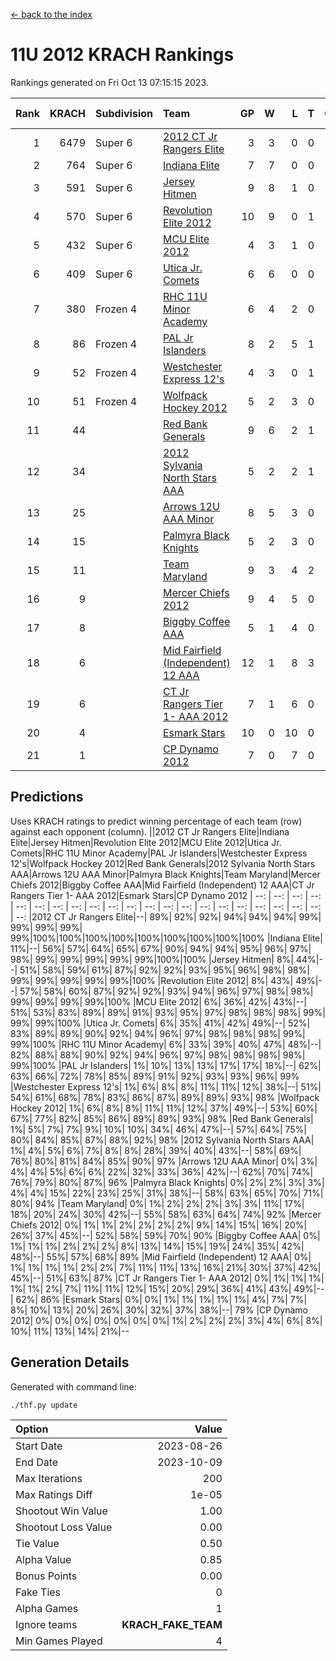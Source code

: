 [<- back to the index](readme.md)
# 11U 2012 KRACH Rankings
Rankings generated on Fri Oct 13 07:15:15 2023.

Rank|KRACH|Subdivision|Team|GP|W|L|T|OTW|OTL|SoS|Exp Wins|Win Diff
---:|---:|:---|:---|---:|---:|---:|---:|---:|---:|---:|---:|---:
1|6479|Super 6|[2012 CT Jr Rangers Elite](https://gamesheetstats.com/seasons/3664/teams/140909/schedule)|3|3|0|0|0|0|265|3.8|-0.0
2|764|Super 6|[Indiana Elite](https://gamesheetstats.com/seasons/3664/teams/144355/schedule)|7|7|0|0|0|0|15|7.9|0.0
3|591|Super 6|[Jersey Hitmen](https://gamesheetstats.com/seasons/3664/teams/140915/schedule)|9|8|1|0|0|0|663|8.8|-0.0
4|570|Super 6|[Revolution Elite 2012](https://gamesheetstats.com/seasons/3664/teams/140924/schedule)|10|9|0|1|1|0|38|10.3|-0.0
5|432|Super 6|[MCU Elite 2012](https://gamesheetstats.com/seasons/3664/teams/140908/schedule)|4|3|1|0|2|0|173|3.8|-0.0
6|409|Super 6|[Utica Jr. Comets](https://gamesheetstats.com/seasons/3664/teams/140923/schedule)|6|6|0|0|1|0|9|6.9|0.0
7|380|Frozen 4|[RHC 11U Minor Academy](https://gamesheetstats.com/seasons/3664/teams/140913/schedule)|6|4|2|0|0|1|1058|4.8|-0.0
8|86|Frozen 4|[PAL Jr Islanders](https://gamesheetstats.com/seasons/3664/teams/140921/schedule)|8|2|5|1|0|1|1042|3.3|-0.0
9|52|Frozen 4|[Westchester Express 12's](https://gamesheetstats.com/seasons/3664/teams/140919/schedule)|4|3|0|1|1|0|9|4.4|0.0
10|51|Frozen 4|[Wolfpack Hockey 2012](https://gamesheetstats.com/seasons/3664/teams/140914/schedule)|5|2|3|0|0|1|213|2.8|-0.0
11|44||[Red Bank Generals](https://gamesheetstats.com/seasons/3664/teams/140916/schedule)|9|6|2|1|1|0|120|7.4|0.0
12|34||[2012 Sylvania North Stars AAA](https://gamesheetstats.com/seasons/3664/teams/162461/schedule)|5|2|2|1|0|0|260|3.4|0.0
13|25||[Arrows 12U AAA Minor](https://gamesheetstats.com/seasons/3664/teams/140920/schedule)|8|5|3|0|1|0|24|5.9|0.0
14|15||[Palmyra Black Knights](https://gamesheetstats.com/seasons/3664/teams/140927/schedule)|5|2|3|0|0|0|232|2.9|0.0
15|11||[Team Maryland](https://gamesheetstats.com/seasons/3664/teams/140928/schedule)|9|3|4|2|0|0|88|4.9|0.0
16|9||[Mercer Chiefs 2012](https://gamesheetstats.com/seasons/3664/teams/140918/schedule)|9|4|5|0|0|1|90|4.9|0.0
17|8||[Biggby Coffee AAA](https://gamesheetstats.com/seasons/3664/teams/144354/schedule)|5|1|4|0|0|0|264|1.9|0.0
18|6||[Mid Fairfield (Independent) 12 AAA](https://gamesheetstats.com/seasons/3664/teams/140910/schedule)|12|1|8|3|0|2|71|3.4|0.0
19|6||[CT Jr Rangers Tier 1- AAA 2012](https://gamesheetstats.com/seasons/3664/teams/140911/schedule)|7|1|6|0|0|0|194|1.9|0.0
20|4||[Esmark Stars](https://gamesheetstats.com/seasons/3664/teams/140926/schedule)|10|0|10|0|0|0|392|0.9|0.0
21|1||[CP Dynamo 2012](https://gamesheetstats.com/seasons/3664/teams/140922/schedule)|7|0|7|0|0|0|154|0.9|0.0

## Predictions
Uses KRACH ratings to predict winning percentage of each team (row) against each opponent (column).
||2012 CT Jr Rangers Elite|Indiana Elite|Jersey Hitmen|Revolution Elite 2012|MCU Elite 2012|Utica Jr. Comets|RHC 11U Minor Academy|PAL Jr Islanders|Westchester Express 12's|Wolfpack Hockey 2012|Red Bank Generals|2012 Sylvania North Stars AAA|Arrows 12U AAA Minor|Palmyra Black Knights|Team Maryland|Mercer Chiefs 2012|Biggby Coffee AAA|Mid Fairfield (Independent) 12 AAA|CT Jr Rangers Tier 1- AAA 2012|Esmark Stars|CP Dynamo 2012
| --: | --: | --: | --: | --: | --: | --: | --: | --: | --: | --: | --: | --: | --: | --: | --: | --: | --: | --: | --: | --: | --: 
|2012 CT Jr Rangers Elite|--| 89%| 92%| 92%| 94%| 94%| 94%| 99%| 99%| 99%| 99%| 99%|100%|100%|100%|100%|100%|100%|100%|100%|100%
|Indiana Elite| 11%|--| 56%| 57%| 64%| 65%| 67%| 90%| 94%| 94%| 95%| 96%| 97%| 98%| 99%| 99%| 99%| 99%| 99%|100%|100%
|Jersey Hitmen|  8%| 44%|--| 51%| 58%| 59%| 61%| 87%| 92%| 92%| 93%| 95%| 96%| 98%| 98%| 99%| 99%| 99%| 99%| 99%|100%
|Revolution Elite 2012|  8%| 43%| 49%|--| 57%| 58%| 60%| 87%| 92%| 92%| 93%| 94%| 96%| 97%| 98%| 98%| 99%| 99%| 99%| 99%|100%
|MCU Elite 2012|  6%| 36%| 42%| 43%|--| 51%| 53%| 83%| 89%| 89%| 91%| 93%| 95%| 97%| 98%| 98%| 98%| 99%| 99%| 99%|100%
|Utica Jr. Comets|  6%| 35%| 41%| 42%| 49%|--| 52%| 83%| 89%| 89%| 90%| 92%| 94%| 96%| 97%| 98%| 98%| 98%| 99%| 99%|100%
|RHC 11U Minor Academy|  6%| 33%| 39%| 40%| 47%| 48%|--| 82%| 88%| 88%| 90%| 92%| 94%| 96%| 97%| 98%| 98%| 98%| 98%| 99%|100%
|PAL Jr Islanders|  1%| 10%| 13%| 13%| 17%| 17%| 18%|--| 62%| 63%| 66%| 72%| 78%| 85%| 89%| 91%| 92%| 93%| 93%| 96%| 99%
|Westchester Express 12's|  1%|  6%|  8%|  8%| 11%| 11%| 12%| 38%|--| 51%| 54%| 61%| 68%| 78%| 83%| 86%| 87%| 89%| 89%| 93%| 98%
|Wolfpack Hockey 2012|  1%|  6%|  8%|  8%| 11%| 11%| 12%| 37%| 49%|--| 53%| 60%| 67%| 77%| 82%| 85%| 86%| 89%| 89%| 93%| 98%
|Red Bank Generals|  1%|  5%|  7%|  7%|  9%| 10%| 10%| 34%| 46%| 47%|--| 57%| 64%| 75%| 80%| 84%| 85%| 87%| 88%| 92%| 98%
|2012 Sylvania North Stars AAA|  1%|  4%|  5%|  6%|  7%|  8%|  8%| 28%| 39%| 40%| 43%|--| 58%| 69%| 76%| 80%| 81%| 84%| 85%| 90%| 97%
|Arrows 12U AAA Minor|  0%|  3%|  4%|  4%|  5%|  6%|  6%| 22%| 32%| 33%| 36%| 42%|--| 62%| 70%| 74%| 76%| 79%| 80%| 87%| 96%
|Palmyra Black Knights|  0%|  2%|  2%|  3%|  3%|  4%|  4%| 15%| 22%| 23%| 25%| 31%| 38%|--| 58%| 63%| 65%| 70%| 71%| 80%| 94%
|Team Maryland|  0%|  1%|  2%|  2%|  2%|  3%|  3%| 11%| 17%| 18%| 20%| 24%| 30%| 42%|--| 55%| 58%| 63%| 64%| 74%| 92%
|Mercer Chiefs 2012|  0%|  1%|  1%|  2%|  2%|  2%|  2%|  9%| 14%| 15%| 16%| 20%| 26%| 37%| 45%|--| 52%| 58%| 59%| 70%| 90%
|Biggby Coffee AAA|  0%|  1%|  1%|  1%|  2%|  2%|  2%|  8%| 13%| 14%| 15%| 19%| 24%| 35%| 42%| 48%|--| 55%| 57%| 68%| 89%
|Mid Fairfield (Independent) 12 AAA|  0%|  1%|  1%|  1%|  1%|  2%|  2%|  7%| 11%| 11%| 13%| 16%| 21%| 30%| 37%| 42%| 45%|--| 51%| 63%| 87%
|CT Jr Rangers Tier 1- AAA 2012|  0%|  1%|  1%|  1%|  1%|  1%|  2%|  7%| 11%| 11%| 12%| 15%| 20%| 29%| 36%| 41%| 43%| 49%|--| 62%| 86%
|Esmark Stars|  0%|  0%|  1%|  1%|  1%|  1%|  1%|  4%|  7%|  7%|  8%| 10%| 13%| 20%| 26%| 30%| 32%| 37%| 38%|--| 79%
|CP Dynamo 2012|  0%|  0%|  0%|  0%|  0%|  0%|  0%|  1%|  2%|  2%|  2%|  3%|  4%|  6%|  8%| 10%| 11%| 13%| 14%| 21%|--

## Generation Details

Generated with command line:
```
./thf.py update
```

| Option | Value |
| :----- | ----: |
| Start Date | 2023-08-26 |
| End Date | 2023-10-09 |
| Max Iterations | 200 |
| Max Ratings Diff | 1e-05 |
| Shootout Win Value | 1.00 |
| Shootout Loss Value | 0.00 |
| Tie Value | 0.50 |
| Alpha Value | 0.85 |
| Bonus Points | 0.00 |
| Fake Ties | 0 |
| Alpha Games | 1 |
| Ignore teams | __KRACH_FAKE_TEAM__ |
| Min Games Played | 4 |

